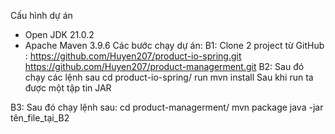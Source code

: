 Cấu hình dự án
- Open JDK  21.0.2
- Apache Maven 3.9.6
Các bước chạy dự án:
B1: Clone 2 project từ GitHub :
 https://github.com/Huyen207/product-io-spring.git
 https://github.com/Huyen207/product-managerment.git
B2: Sau đó chạy các lệnh sau 
cd product-io-spring/
run mvn install
Sau khi run ta được một tập tin JAR

B3: Sau đó chạy lệnh sau:
cd product-managerment/
mvn package
java -jar tên_file_tại_B2
